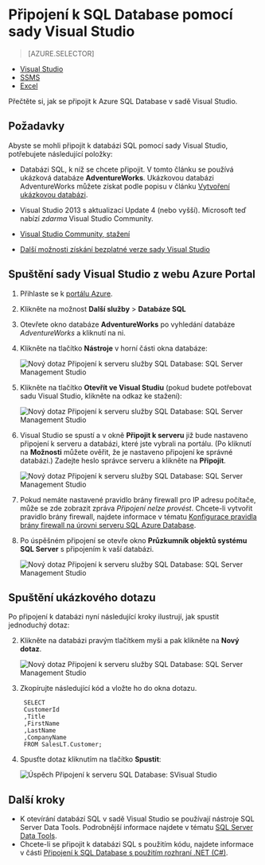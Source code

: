 <properties
    pageTitle="Připojení k SQL Database pomocí dotazu jazyka C# | Microsoft Azure"
    description="Napište v jazyce C# program, který vám umožní připojit se k databázi SQL a zadávat dotazy na data, která obsahuje. Informace o IP adresách, připojovacích řetězcích, zabezpečeném přihlašování a sadě Visual Studio zdarma."
    services="sql-database"
    keywords="databázový dotaz c#, dotaz c#, připojení k databázi, SQL C#"
    documentationCenter=""
    authors="stevestein"
    manager="jhubbard"
    editor=""/>

<tags
    ms.service="sql-database"
    ms.workload="data-management"
    ms.tgt_pltfrm="na"
    ms.devlang="dotnet"
    ms.topic="get-started-article"
    ms.date="08/17/2016"
    ms.author="stevestein"/>




# Připojení k SQL Database pomocí sady Visual Studio

> [AZURE.SELECTOR]
- [Visual Studio](sql-database-connect-query.md)
- [SSMS](sql-database-connect-query-ssms.md)
- [Excel](sql-database-connect-excel.md)

Přečtěte si, jak se připojit k Azure SQL Database v sadě Visual Studio. 

## Požadavky


Abyste se mohli připojit k databázi SQL pomocí sady Visual Studio, potřebujete následující položky: 


- Databázi SQL, k níž se chcete připojit. V tomto článku se používá ukázková databáze **AdventureWorks**. Ukázkovou databázi AdventureWorks můžete získat podle popisu v článku [Vytvoření ukázkovou databázi](sql-database-get-started.md).


- Visual Studio 2013 s aktualizací Update 4 (nebo vyšší). Microsoft teď nabízí *zdarma* Visual Studio Community. 
 - [Visual Studio Community, stažení](http://www.visualstudio.com/products/visual-studio-community-vs)
 - [Další možnosti získání bezplatné verze sady Visual Studio](http://www.visualstudio.com/products/free-developer-offers-vs.aspx)




## Spuštění sady Visual Studio z webu Azure Portal


1. Přihlaste se k [portálu Azure](https://portal.azure.com/).

2. Klikněte na možnost **Další služby** > **Databáze SQL**
3. Otevřete okno databáze **AdventureWorks** po vyhledání databáze *AdventureWorks* a kliknutí na ni.

6. Klikněte na tlačítko **Nástroje** v horní části okna databáze:

    ![Nový dotaz Připojení k serveru služby SQL Database: SQL Server Management Studio](./media/sql-database-connect-query/tools.png)

7. Klikněte na tlačítko **Otevřít ve Visual Studiu** (pokud budete potřebovat sadu Visual Studio, klikněte na odkaz ke stažení):

    ![Nový dotaz Připojení k serveru služby SQL Database: SQL Server Management Studio](./media/sql-database-connect-query/open-in-vs.png)


8. Visual Studio se spustí a v okně **Připojit k serveru** již bude nastaveno připojení k serveru a databázi, které jste vybrali na portálu.  (Po kliknutí na **Možnosti** můžete ověřit, že je nastaveno připojení ke správné databázi.) Zadejte heslo správce serveru a klikněte na **Připojit**.


    ![Nový dotaz Připojení k serveru služby SQL Database: SQL Server Management Studio](./media/sql-database-connect-query/connect.png)


8. Pokud nemáte nastavené pravidlo brány firewall pro IP adresu počítače, může se zde zobrazit zpráva *Připojení nelze provést*. Chcete-li vytvořit pravidlo brány firewall, najdete informace v tématu [Konfigurace pravidla brány firewall na úrovni serveru SQL Azure Database](sql-database-configure-firewall-settings.md).


9. Po úspěšném připojení se otevře okno **Průzkumník objektů systému SQL Server** s připojením k vaší databázi.

    ![Nový dotaz Připojení k serveru služby SQL Database: SQL Server Management Studio](./media/sql-database-connect-query/sql-server-object-explorer.png)


## Spuštění ukázkového dotazu

Po připojení k databázi nyní následující kroky ilustrují, jak spustit jednoduchý dotaz:

2. Klikněte na databázi pravým tlačítkem myši a pak klikněte na **Nový dotaz**.

    ![Nový dotaz Připojení k serveru služby SQL Database: SQL Server Management Studio](./media/sql-database-connect-query/new-query.png)

3. Zkopírujte následující kód a vložte ho do okna dotazu.

        SELECT
        CustomerId
        ,Title
        ,FirstName
        ,LastName
        ,CompanyName
        FROM SalesLT.Customer;

4. Spusťte dotaz kliknutím na tlačítko **Spustit**:

    ![Úspěch Připojení k serveru SQL Database: SVisual Studio](./media/sql-database-connect-query/run-query.png)

## Další kroky

- K otevírání databází SQL v sadě Visual Studio se používají nástroje SQL Server Data Tools. Podrobnější informace najdete v tématu [SQL Server Data Tools](https://msdn.microsoft.com/library/hh272686.aspx).
- Chcete-li se připojit k databázi SQL s použitím kódu, najdete informace v části [Připojení k SQL Database s použitím rozhraní .NET (C#)](sql-database-develop-dotnet-simple.md).






<!--HONumber=Sep16_HO3-->



